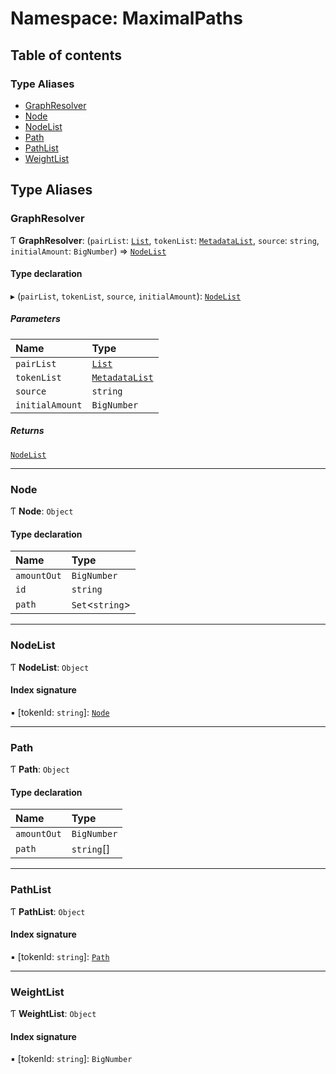 # Namespace: MaximalPaths

## Table of contents

### Type Aliases

- [GraphResolver](MaximalPaths.md#graphresolver)
- [Node](MaximalPaths.md#node)
- [NodeList](MaximalPaths.md#nodelist)
- [Path](MaximalPaths.md#path)
- [PathList](MaximalPaths.md#pathlist)
- [WeightList](MaximalPaths.md#weightlist)

## Type Aliases

### GraphResolver

Ƭ **GraphResolver**: (`pairList`: [`List`](Pair.md#list), `tokenList`: [`MetadataList`](Token.md#metadatalist), `source`: `string`, `initialAmount`: `BigNumber`) => [`NodeList`](MaximalPaths.md#nodelist)

#### Type declaration

▸ (`pairList`, `tokenList`, `source`, `initialAmount`): [`NodeList`](MaximalPaths.md#nodelist)

##### Parameters

| Name | Type |
| :------ | :------ |
| `pairList` | [`List`](Pair.md#list) |
| `tokenList` | [`MetadataList`](Token.md#metadatalist) |
| `source` | `string` |
| `initialAmount` | `BigNumber` |

##### Returns

[`NodeList`](MaximalPaths.md#nodelist)

___

### Node

Ƭ **Node**: `Object`

#### Type declaration

| Name | Type |
| :------ | :------ |
| `amountOut` | `BigNumber` |
| `id` | `string` |
| `path` | `Set`<`string`\> |

___

### NodeList

Ƭ **NodeList**: `Object`

#### Index signature

▪ [tokenId: `string`]: [`Node`](MaximalPaths.md#node)

___

### Path

Ƭ **Path**: `Object`

#### Type declaration

| Name | Type |
| :------ | :------ |
| `amountOut` | `BigNumber` |
| `path` | `string`[] |

___

### PathList

Ƭ **PathList**: `Object`

#### Index signature

▪ [tokenId: `string`]: [`Path`](MaximalPaths.md#path)

___

### WeightList

Ƭ **WeightList**: `Object`

#### Index signature

▪ [tokenId: `string`]: `BigNumber`
